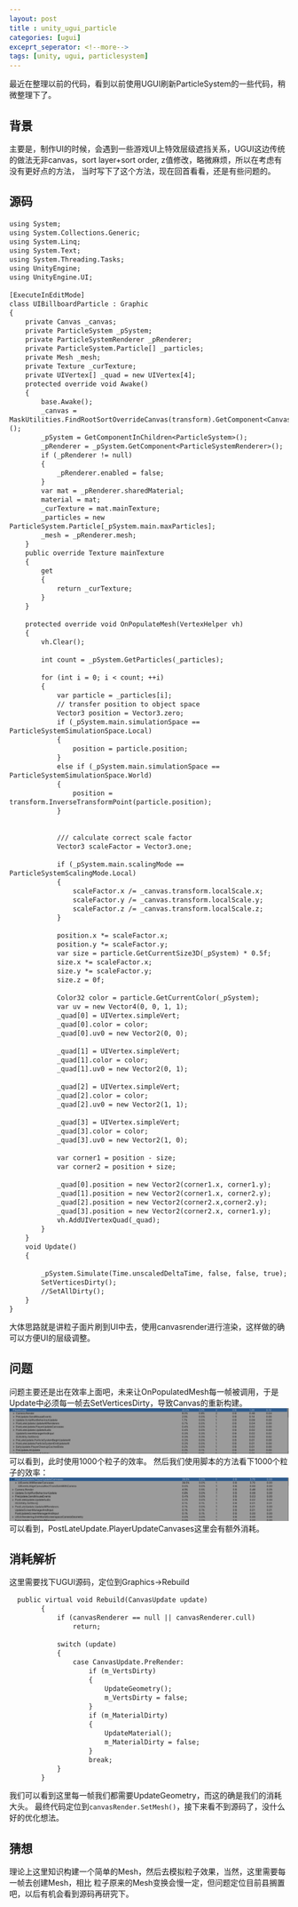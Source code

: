 ```yaml
---
layout: post
title : unity_ugui_particle
categories: [ugui]
exceprt_seperator: <!--more-->
tags: [unity, ugui, particlesystem]
---
```

最近在整理以前的代码，看到以前使用UGUI刷新ParticleSystem的一些代码，稍微整理下了。

<!--more-->

## 背景

主要是，制作UI的时候，会遇到一些游戏UI上特效层级遮挡关系，UGUI这边传统的做法无非canvas，sort layer+sort order, z值修改，略微麻烦，所以在考虑有没有更好点的方法，
当时写下了这个方法，现在回首看看，还是有些问题的。

## 源码
```
using System;
using System.Collections.Generic;
using System.Linq;
using System.Text;
using System.Threading.Tasks;
using UnityEngine;
using UnityEngine.UI;

[ExecuteInEditMode]
class UIBillboardParticle : Graphic
{
    private Canvas _canvas;
    private ParticleSystem _pSystem;
    private ParticleSystemRenderer _pRenderer;
    private ParticleSystem.Particle[] _particles;
    private Mesh _mesh;
    private Texture _curTexture;
    private UIVertex[] _quad = new UIVertex[4];
    protected override void Awake()
    {
        base.Awake();
        _canvas = MaskUtilities.FindRootSortOverrideCanvas(transform).GetComponent<Canvas>();
        _pSystem = GetComponentInChildren<ParticleSystem>();
        _pRenderer = _pSystem.GetComponent<ParticleSystemRenderer>();
        if (_pRenderer != null)
        {
            _pRenderer.enabled = false;
        }
        var mat = _pRenderer.sharedMaterial;
        material = mat;
        _curTexture = mat.mainTexture;
        _particles = new ParticleSystem.Particle[_pSystem.main.maxParticles];
        _mesh = _pRenderer.mesh;
    }
    public override Texture mainTexture
    {
        get
        {
            return _curTexture;
        }
    }

    protected override void OnPopulateMesh(VertexHelper vh)
    {
        vh.Clear();

        int count = _pSystem.GetParticles(_particles);

        for (int i = 0; i < count; ++i)
        {
            var particle = _particles[i];
            // transfer position to object space
            Vector3 position = Vector3.zero;
            if (_pSystem.main.simulationSpace == ParticleSystemSimulationSpace.Local)
            {
                position = particle.position;
            }
            else if (_pSystem.main.simulationSpace == ParticleSystemSimulationSpace.World)
            {
                position = transform.InverseTransformPoint(particle.position);
            }


            /// calculate correct scale factor
            Vector3 scaleFactor = Vector3.one;

            if (_pSystem.main.scalingMode == ParticleSystemScalingMode.Local)
            {
                scaleFactor.x /= _canvas.transform.localScale.x;
                scaleFactor.y /= _canvas.transform.localScale.y;
                scaleFactor.z /= _canvas.transform.localScale.z;
            }

            position.x *= scaleFactor.x;
            position.y *= scaleFactor.y;
            var size = particle.GetCurrentSize3D(_pSystem) * 0.5f;
            size.x *= scaleFactor.x;
            size.y *= scaleFactor.y;
            size.z = 0f;

            Color32 color = particle.GetCurrentColor(_pSystem);
            var uv = new Vector4(0, 0, 1, 1);
            _quad[0] = UIVertex.simpleVert;
            _quad[0].color = color;
            _quad[0].uv0 = new Vector2(0, 0);

            _quad[1] = UIVertex.simpleVert;
            _quad[1].color = color;
            _quad[1].uv0 = new Vector2(0, 1);

            _quad[2] = UIVertex.simpleVert;
            _quad[2].color = color;
            _quad[2].uv0 = new Vector2(1, 1);

            _quad[3] = UIVertex.simpleVert;
            _quad[3].color = color;
            _quad[3].uv0 = new Vector2(1, 0);

            var corner1 = position - size;
            var corner2 = position + size;
            
            _quad[0].position = new Vector2(corner1.x, corner1.y);
            _quad[1].position = new Vector2(corner1.x, corner2.y);
            _quad[2].position = new Vector2(corner2.x,corner2.y);
            _quad[3].position = new Vector2(corner2.x, corner1.y);
            vh.AddUIVertexQuad(_quad);
        }
    }
    void Update()
    {

        _pSystem.Simulate(Time.unscaledDeltaTime, false, false, true);
        SetVerticesDirty();
        //SetAllDirty();
    }
}

```
大体思路就是讲粒子面片刷到UI中去，使用canvasrender进行渲染，这样做的确可以方便UI的层级调整。
## 问题

问题主要还是出在效率上面吧，未来让OnPopulatedMesh每一帧被调用，于是Update中必须每一帧去SetVerticesDirty，导致Canvas的重新构建。
![non_script](assets/ugui_particlesystem/2020-05-23-080746.png)
可以看到，此时使用1000个粒子的效率。
然后我们使用脚本的方法看下1000个粒子的效率：
![with_script](assets/ugui_particlesystem/2020-05-23-081126.png)
可以看到，PostLateUpdate.PlayerUpdateCanvases这里会有额外消耗。
## 消耗解析

这里需要找下UGUI源码，定位到Graphics->Rebuild
```
  public virtual void Rebuild(CanvasUpdate update)
        {
            if (canvasRenderer == null || canvasRenderer.cull)
                return;

            switch (update)
            {
                case CanvasUpdate.PreRender:
                    if (m_VertsDirty)
                    {
                        UpdateGeometry();
                        m_VertsDirty = false;
                    }
                    if (m_MaterialDirty)
                    {
                        UpdateMaterial();
                        m_MaterialDirty = false;
                    }
                    break;
            }
        }
```
我们可以看到这里每一帧我们都需要UpdateGeometry，而这的确是我们的消耗大头。
最终代码定位到`canvasRender.SetMesh()`，接下来看不到源码了，没什么好的优化想法。

## 猜想
理论上这里知识构建一个简单的Mesh，然后去模拟粒子效果，当然，这里需要每一帧去创建Mesh，相比
粒子原来的Mesh变换会慢一定，但问题定位目前县搁置吧，以后有机会看到源码再研究下。


